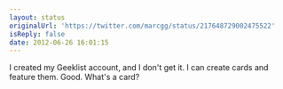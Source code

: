 ```yaml
---
layout: status
originalUrl: 'https://twitter.com/marcgg/status/217648729002475522'
isReply: false
date: 2012-06-26 16:01:15
---
```


I created my Geeklist account, and I don't get it. I can create cards and feature them. Good. What's a card?
